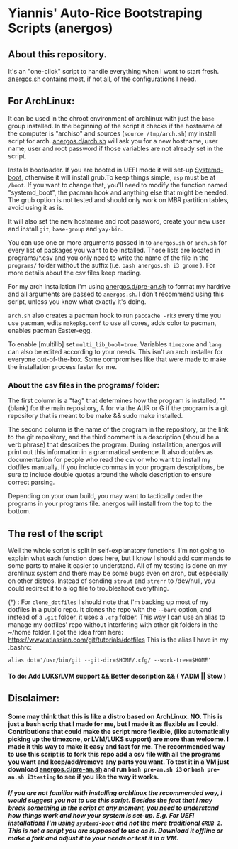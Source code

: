 # Yiannis' Auto-Rice Bootstraping Scripts (anergos)

## About this repository.
It's an "one-click" script to handle everything when I want to start fresh. [anergos.sh](https://github.com/ispanos/anergos/blob/master/anergos.sh) contains most, if not all, of the configurations I need. 

## For ArchLinux:
It can be used in the chroot environment of archlinux with just the `base` group installed. In the beginning of the script it checks if the hostname of the computer is "archiso" and sources (`source /tmp/arch.sh`) my install script for arch. [anergos.d/arch.sh](https://github.com/ispanos/anergos/blob/master/anergos.d/arch.sh) will ask you for a new hostname, user name, user and root password if those variables are not already set in the script. 

Installs bootloader.
If you are booted in UEFI mode it will set-up [Systemd-boot](https://wiki.archlinux.org/index.php/Systemd-boot), otherwise it will install grub.To keep things simple, `esp` must be at `/boot`. If you want to change that, you'll need to modify the function named "systemd_boot", the pacman hook and anything else that might be needed. The grub option is not tested and should only work on MBR partition tables, avoid using it as is.

It will also set the new hostname and root password, create your new user and install `git`, `base-group` and `yay-bin`.

You can use one or more arguments passed in to `anergos.sh` or `arch.sh` for every list of packages you want to be installed. Those lists are located in programs/\*.csv and you only need to write the name of the file in the `programs/` folder without the suffix (i.e. `bash anergos.sh i3 gnome` ). For more details about the csv files keep reading. 

For my arch installation I'm using [anergos.d/pre-an.sh](https://github.com/ispanos/anergos/blob/master/anergos.d/pre-an.sh) to format my hardrive and all arguments are passed to `anergos.sh`. I don't recommend using this script, unless you know what exactly it's doing.

`arch.sh` also creates a pacman hook to run `paccache -rk3` every time you use pacman, edits  `makepkg.conf` to use all cores, adds color to pacman, enables pacman Easter-egg.

To enable \[multilib\] set `multi_lib_bool=true`. Variables `timezone` and `lang` can also be edited according to your needs. This isn't an arch installer for everyone out-of-the-box. Some compromises like that were made to make the installation process faster for me. 

### About the csv files in the programs/ folder:
The first column is a "tag" that determines how the program is installed, "" (blank) for the main repository, A for via the AUR or G if the program is a git repository that is meant to be make && sudo make installed.

The second column is the name of the program in the repository, or the link to the git repository, and the third comment is a description (should be a verb phrase) that describes the program. During installation, anergos will print out this information in a grammatical sentence. It also doubles as documentation for people who read the csv or who want to install my dotfiles manually. If you include commas in your program descriptions, be sure to include double quotes around the whole description to ensure correct parsing.

Depending on your own build, you may want to tactically order the programs in your programs file. anergos will install from the top to the bottom.

## The rest of the script
Well the whole script is split in self-explanatory functions. I'm not going to explain what each function does here, but I know I should add commends to some parts to make it easier to understand. All of my testing is done on my archlinux system and there may be some bugs even on arch, but especially on other distros. Instead of sending `strout` and `strerr` to /dev/null, you could redirect it to a log file to troubleshoot everything.

(\*) : For `clone_dotfiles` I should note that I'm backing up most of my dotfiles in a public repo. It clones the repo with the `--bare` option, and instead  of a `.git` folder, it uses a `.cfg` folder. This way I can use an alias to manage my dotfiles' repo without interfering with other git folders in the \~/home folder. I got the idea from here: https://www.atlassian.com/git/tutorials/dotfiles
This is the alias I have in my .bashrc:

`alias dot='/usr/bin/git --git-dir=$HOME/.cfg/ --work-tree=$HOME'`



#### To do: Add LUKS/LVM support && Better description && ( YADM || Stow )

## Disclaimer: 
#### Some may think that this is like a distro based on ArchLinux. NO. This is just a bash scrip that I made for me, but I made it as flexible as I could. Contributions that could make the script more flexible, (like automatically picking up the timezone, or LVM/LUKS support) are more than welcome. I made it this way to make it easy and fast for me. The recommended way to use this script is to fork this repo add a csv file with all the programs you want and keep/add/remove any parts you want. To test it in a VM just download [anergos.d/pre-an.sh](https://github.com/ispanos/anergos/blob/master/anergos.d/pre-an.sh) and run `bash pre-an.sh i3` or `bash pre-an.sh i3testing` to see if you like the way it works.

##### If you are not familiar with installing archlinux the recommended way, I would suggest you not to use this script. Besides the fact that I may break something in the script at any moment, you need to understand how things work and how your system is set-up. E.g. For UEFI installations I'm using `systemd-boot` and not the more traditional `GRUB 2`. This is not a script you are supposed to use as is. Download it offline or make a fork and adjust it to your needs or test it in a VM. 